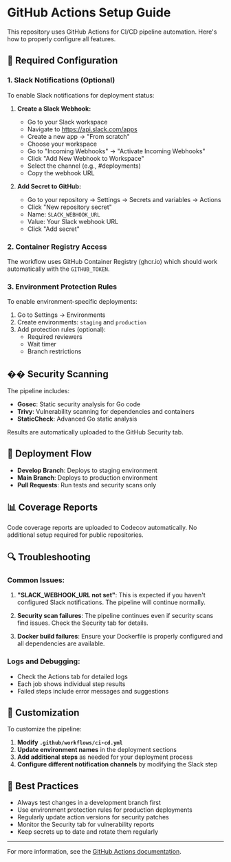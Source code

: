 # GitHub Actions Setup Guide

This repository uses GitHub Actions for CI/CD pipeline automation. Here's how to properly configure all features.

## 🔧 Required Configuration

### 1. Slack Notifications (Optional)

To enable Slack notifications for deployment status:

1. **Create a Slack Webhook:**
   - Go to your Slack workspace
   - Navigate to https://api.slack.com/apps
   - Create a new app → "From scratch"
   - Choose your workspace
   - Go to "Incoming Webhooks" → "Activate Incoming Webhooks"
   - Click "Add New Webhook to Workspace"
   - Select the channel (e.g., #deployments)
   - Copy the webhook URL

2. **Add Secret to GitHub:**
   - Go to your repository → Settings → Secrets and variables → Actions
   - Click "New repository secret"
   - Name: `SLACK_WEBHOOK_URL`
   - Value: Your Slack webhook URL
   - Click "Add secret"

### 2. Container Registry Access

The workflow uses GitHub Container Registry (ghcr.io) which should work automatically with the `GITHUB_TOKEN`.

### 3. Environment Protection Rules

To enable environment-specific deployments:

1. Go to Settings → Environments
2. Create environments: `staging` and `production`
3. Add protection rules (optional):
   - Required reviewers
   - Wait timer
   - Branch restrictions

## ��️ Security Scanning

The pipeline includes:

- **Gosec**: Static security analysis for Go code
- **Trivy**: Vulnerability scanning for dependencies and containers
- **StaticCheck**: Advanced Go static analysis

Results are automatically uploaded to the GitHub Security tab.

## 🚀 Deployment Flow

- **Develop Branch**: Deploys to staging environment
- **Main Branch**: Deploys to production environment
- **Pull Requests**: Run tests and security scans only

## 📊 Coverage Reports

Code coverage reports are uploaded to Codecov automatically. No additional setup required for public repositories.

## 🔍 Troubleshooting

### Common Issues:

1. **"SLACK_WEBHOOK_URL not set"**: This is expected if you haven't configured Slack notifications. The pipeline will continue normally.

2. **Security scan failures**: The pipeline continues even if security scans find issues. Check the Security tab for details.

3. **Docker build failures**: Ensure your Dockerfile is properly configured and all dependencies are available.

### Logs and Debugging:

- Check the Actions tab for detailed logs
- Each job shows individual step results
- Failed steps include error messages and suggestions

## 📝 Customization

To customize the pipeline:

1. **Modify `.github/workflows/ci-cd.yml`**
2. **Update environment names** in the deployment sections
3. **Add additional steps** as needed for your deployment process
4. **Configure different notification channels** by modifying the Slack step

## 🎯 Best Practices

- Always test changes in a development branch first
- Use environment protection rules for production deployments
- Regularly update action versions for security patches
- Monitor the Security tab for vulnerability reports
- Keep secrets up to date and rotate them regularly

---

For more information, see the [GitHub Actions documentation](https://docs.github.com/en/actions).
